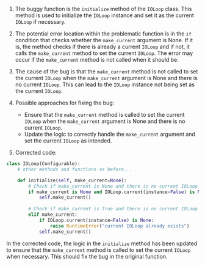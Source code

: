 1. The buggy function is the `initialize` method of the `IOLoop` class. This method is used to initialize the `IOLoop` instance and set it as the current `IOLoop` if necessary.

2. The potential error location within the problematic function is in the `if` condition that checks whether the `make_current` argument is None. If it is, the method checks if there is already a current `IOLoop` and if not, it calls the `make_current` method to set the current `IOLoop`. The error may occur if the `make_current` method is not called when it should be.

3. The cause of the bug is that the `make_current` method is not called to set the current `IOLoop` when the `make_current` argument is None and there is no current `IOLoop`. This can lead to the `IOLoop` instance not being set as the current `IOLoop`.

4. Possible approaches for fixing the bug:
   - Ensure that the `make_current` method is called to set the current `IOLoop` when the `make_current` argument is None and there is no current `IOLoop`.
   - Update the logic to correctly handle the `make_current` argument and set the current `IOLoop` as intended.

5. Corrected code:

```python
class IOLoop(Configurable):
    # other methods and functions as before...

    def initialize(self, make_current=None):
        # Check if make_current is None and there is no current IOLoop
        if make_current is None and IOLoop.current(instance=False) is None:
            self.make_current()
        
        # Check if make_current is True and there is no current IOLoop
        elif make_current:
            if IOLoop.current(instance=False) is None:
                raise RuntimeError("current IOLoop already exists")
            self.make_current()
```

In the corrected code, the logic in the `initialize` method has been updated to ensure that the `make_current` method is called to set the current `IOLoop` when necessary. This should fix the bug in the original function.